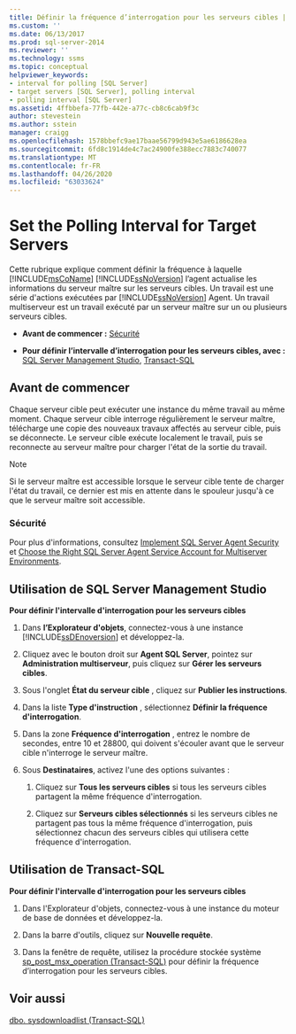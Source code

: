 ```yaml
---
title: Définir la fréquence d’interrogation pour les serveurs cibles | Microsoft Docs
ms.custom: ''
ms.date: 06/13/2017
ms.prod: sql-server-2014
ms.reviewer: ''
ms.technology: ssms
ms.topic: conceptual
helpviewer_keywords:
- interval for polling [SQL Server]
- target servers [SQL Server], polling interval
- polling interval [SQL Server]
ms.assetid: 4ffbbefa-77fb-442e-a77c-cb8c6cab9f3c
author: stevestein
ms.author: sstein
manager: craigg
ms.openlocfilehash: 1578bbefc9ae17baae56799d943e5ae6186628ea
ms.sourcegitcommit: 6fd8c1914de4c7ac24900fe388ecc7883c740077
ms.translationtype: MT
ms.contentlocale: fr-FR
ms.lasthandoff: 04/26/2020
ms.locfileid: "63033624"
---
```

# <a name="set-the-polling-interval-for-target-servers"></a>Set the Polling Interval for Target Servers
  Cette rubrique explique comment définir la fréquence à laquelle [!INCLUDE[msCoName](../../includes/msconame-md.md)] [!INCLUDE[ssNoVersion](../../includes/ssnoversion-md.md)] l’agent actualise les informations du serveur maître sur les serveurs cibles. Un travail est une série d'actions exécutées par [!INCLUDE[ssNoVersion](../../includes/ssnoversion-md.md)] Agent. Un travail multiserveur est un travail exécuté par un serveur maître sur un ou plusieurs serveurs cibles.  
  
-   **Avant de commencer :**  [Sécurité](#Security)  
  
-   **Pour définir l’intervalle d’interrogation pour les serveurs cibles, avec :**  [SQL Server Management Studio](#SSMS), [Transact-SQL](#TSQL)  
  
##  <a name="before-you-begin"></a><a name="BeforeYouBegin"></a> Avant de commencer  
 Chaque serveur cible peut exécuter une instance du même travail au même moment. Chaque serveur cible interroge régulièrement le serveur maître, télécharge une copie des nouveaux travaux affectés au serveur cible, puis se déconnecte. Le serveur cible exécute localement le travail, puis se reconnecte au serveur maître pour charger l'état de la sortie du travail.  
  
> [!NOTE]  
>  Si le serveur maître est accessible lorsque le serveur cible tente de charger l'état du travail, ce dernier est mis en attente dans le spouleur jusqu'à ce que le serveur maître soit accessible.  
  
###  <a name="security"></a><a name="Security"></a> Sécurité  
 Pour plus d'informations, consultez [Implement SQL Server Agent Security](implement-sql-server-agent-security.md) et [Choose the Right SQL Server Agent Service Account for Multiserver Environments](choose-the-right-sql-server-agent-service-account-for-multiserver-environments.md).  
  
##  <a name="using-sql-server-management-studio"></a><a name="SSMS"></a> Utilisation de SQL Server Management Studio  
 **Pour définir l'intervalle d'interrogation pour les serveurs cibles**  
  
1.  Dans **l’Explorateur d'objets**, connectez-vous à une instance [!INCLUDE[ssDEnoversion](../../includes/ssdenoversion-md.md)] et développez-la.  
  
2.  Cliquez avec le bouton droit sur **Agent SQL Server**, pointez sur **Administration multiserveur**, puis cliquez sur **Gérer les serveurs cibles**.  
  
3.  Sous l'onglet **État du serveur cible** , cliquez sur **Publier les instructions**.  
  
4.  Dans la liste **Type d'instruction** , sélectionnez **Définir la fréquence d'interrogation**.  
  
5.  Dans la zone **Fréquence d'interrogation** , entrez le nombre de secondes, entre 10 et 28800, qui doivent s'écouler avant que le serveur cible n'interroge le serveur maître.  
  
6.  Sous **Destinataires**, activez l'une des options suivantes :  
  
    1.  Cliquez sur **Tous les serveurs cibles** si tous les serveurs cibles partagent la même fréquence d'interrogation.  
  
    2.  Cliquez sur **Serveurs cibles sélectionnés** si les serveurs cibles ne partagent pas tous la même fréquence d'interrogation, puis sélectionnez chacun des serveurs cibles qui utilisera cette fréquence d'interrogation.  
  
##  <a name="using-transact-sql"></a><a name="TSQL"></a> Utilisation de Transact-SQL  
 **Pour définir l'intervalle d'interrogation pour les serveurs cibles**  
  
1.  Dans l'Explorateur d'objets, connectez-vous à une instance du moteur de base de données et développez-la.  
  
2.  Dans la barre d'outils, cliquez sur **Nouvelle requête**.  
  
3.  Dans la fenêtre de requête, utilisez la procédure stockée système [sp_post_msx_operation &#40;Transact-SQL&#41;](/sql/relational-databases/system-stored-procedures/sp-post-msx-operation-transact-sql) pour définir la fréquence d’interrogation pour les serveurs cibles.  
  
## <a name="see-also"></a>Voir aussi  
 [dbo. sysdownloadlist &#40;Transact-SQL&#41;](/sql/relational-databases/system-tables/dbo-sysdownloadlist-transact-sql)  
  
  
